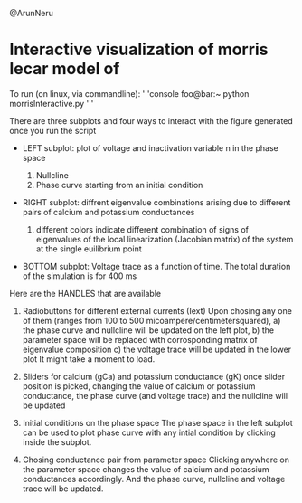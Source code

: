 @ArunNeru

# Interactive visualization of morris lecar model of 

To run (on linux, via commandline): 
'''console
foo@bar:~ python morrisInteractive.py
'''

There are three subplots and four ways to interact with the figure generated once you run the script

- LEFT subplot: plot of voltage and inactivation variable n
 in the phase space
	1) Nullcline 
	2) Phase curve starting from an initial condition

- RIGHT subplot: diffrent eigenvalue combinations arising due to different pairs of calcium and potassium conductances
	1) different colors indicate different combination of signs of eigenvalues of the local linearization (Jacobian matrix) of the system at the single euilibrium point 
- BOTTOM subplot: Voltage trace as a function of time. The total duration of the simulation is for 400 ms

Here are the HANDLES that are available

1) Radiobuttons for different external currents (Iext)
	Upon chosing any one of them (ranges from 100 to 500 micoampere/centimetersquared), 
		a) the phase curve and nullcline will be updated on the left plot,
 		b) the parameter space will be replaced with corrosponding matrix of eigenvalue composition
		c) the voltage trace will be updated in the lower plot
It might take a moment to load. 

2) Sliders for calcium (gCa) and potassium conductance (gK)
once slider position is picked, changing the value of calcium or potassium conductance,
the phase curve (and voltage trace) and the nullcline will be updated

3) Initial conditions on the phase space
The phase space in the left subplot can be used to plot phase curve with any intial condition by clicking inside the subplot.

4) Chosing conductance pair from parameter space
Clicking anywhere on the parameter space changes the value of calcium and potassium conductances accordingly.
And the phase curve, nullcline and voltage trace will be updated.


